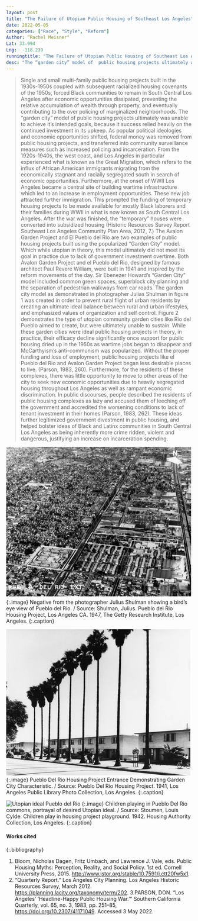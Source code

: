 ```yaml
---
layout: post
title: "The Failure of Utopian Public Housing of Southeast Los Angeles"
date: 2022-05-05
categories: ["Race", "Style", "Reform"]
Author: “Rachel Meisner"
Lat: 33.994
Lng:  -118.239
runningtitle: "The Failure of Utopian Public Housing of Southeast Los Angeles"
desc: "The “garden city” model of  public housing projects ultimately was unable to achieve its intended goals, as popular political ideologies and economic opportunities shifted, federal money was removed from public housing projects, and transferred into community surveillance measures such as increased policing and incarceration."
---
```


> Single and small multi-family public housing projects built in the 1930s-1950s coupled with subsequent racialized housing covenants of the 1950s, forced Black communities to remain in South Central Los Angeles after economic opportunities dissipated, preventing the relative accumulation of wealth through property, and eventually contributing  to the over policing of marginalized neighborhoods. The “garden city” model of  public housing projects ultimately was unable to achieve it’s intended goals, because it success relied heavily on the continued investment in its upkeep. As popular political ideologies and economic opportunities shifted, federal money was removed from public housing projects, and transferred into community surveillance measures such as increased policing and incarceration.
From the 1920s-1940s, the west coast, and Los Angeles in particular experienced what is known as the Great Migration, which refers to the influx of African American immigrants migrating from the economically stagnant and racially segregated south in search of economic opportunities. Furthermore, at the onset of WWII Los Angeles became a central site of building wartime infrastructure which led to an increase in employment opportunities. These new job attracted further immigration. This prompted the funding of temporary housing projects to be made available for mostly Black laborers and their families during WWII in what is now known as South Central Los Angeles. After the war was finished, the “temporary” houses were converted into subsidized housing (Historic Resources Survey Report Southeast Los Angeles Community Plan Area, 2012, 7.)
> The Avalon Garden Project and El Pueblo del Rio are two examples of public housing projects built using the popularized “Garden City” model. Which while utopian in theory, this model ultimately did not meet its goal in practice due to lack of government investment overtime. Both Avalon Garden Project and el Pueblo del Rio, designed by famous architect  Paul Revere William, were built in 1941 and inspired by the reform movements of the day.  Sir Ebenezer Howard’s “Garden City” model included common green spaces, superblock city planning and the separation of pedestrian walkways from car roads. The garden city model as demonstrated in photographer Julias Shulman in figure 1 was created in order to prevent rural flight of urban residents by creating an ultimate ideal balance between rural and urban lifestyles, and emphasized values of organization and self control. Figure 2 demonstrates the type of utopian community garden cities like Rio del Pueblo aimed to create, but were ultimately unable to sustain. 
> While these garden cities were ideal public housing projects in theory, in practice, their efficacy decline significantly once support for public housing dried up in the 1950s as wartime jobs began to disappear and McCarthyism’s anti-communism was popularized. Without the proper funding and loss of employment, public housing projects like el Pueblo del Rio and Avalon Garden Project began less desirable places to live. (Parson, 1983, 260). Furthermore, for the residents of these complexes, there was little opportunity to move to other areas of the city to seek new economic opportunities due to heavily segregated housing throughout Los Angeles as well as rampant economic discrimination. In public discourses, people described the residents of public housing complexes as lazy and accused them of leeching off the government and accredited the worsening conditions to lack of tenant investment in their homes (Parson, 1983, 262). These ideas further legitimized government divestment in public housing, and helped bolster ideas of Black and Latinx communities in South Central Los Angeles as being inherently more crime ridden, violent and dangerous, justifying an increase on incarceration spending. 

![Pueblo del Rio Birds Eye View](images/PueblodelRio_phase1_image1.jpg)
{:.image} 
Negative from the photographer Julius Shulman showing a bird’s eye view of Pueblo del Rio. / Source: Shulman, Julius. Pueblo del Rio Housing Project, Los Angeles CA. 1947, The Getty Research Institute, Los Angeles. 
{:.caption} 

![Garden City Model Pueblo del Rio](images/PueblodelRio_phase1_image2.jpg)
   {:.image} 
Pueblo Del Rio Housing Project Entrance Demonstrating Garden City Characteristic. / Source:  Pueblo Del Rio Housing Project. 1941, Los Angeles Public Library Photo Collection, Los Angeles.
 {:.caption} 

![Utopian ideal Pueblo del Rio](images/PueblodelRio_phase1_image3.jpg)
{:.image} 
Children playing in Pueblo Del Rio commons, portrayal of desired Utopian ideal. /  Source:  Stoumen, Louis Cylde. Children play in housing project playground. 1942.  Housing Authority Collection, Los Angeles.
 {:.caption} 

#### Works cited
{:.bibliography} 
1. Bloom, Nicholas Dagen, Fritz Umbach, and Lawrence J. Vale, eds. Public Housing Myths: Perception, Reality, and Social Policy. 1st ed. Cornell University Press, 2015. http://www.jstor.org/stable/10.7591/j.ctt20fw5x1.
2. “Quarterly Report.” Los Angeles City Planning. Los Angeles Historic Resources Survey, March 2012. https://planning.lacity.org/taxonomy/term/202. 
3.PARSON, DON. “Los Angeles’ ‘Headline-Happy Public Housing War.’” Southern California Quarterly, vol. 65, no. 3, 1983, pp. 251–85, https://doi.org/10.2307/41171049. Accessed 3 May 2022.
